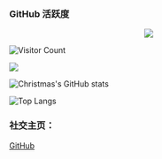 <!--
**ACodeHX/ACodeHX** is a ✨ _special_ ✨ repository because its `README.md` (this file) appears on your GitHub profile.

Here are some ideas to get you started:

-->


### GitHub 活跃度

<div align="center"> <img src="https://github-readme-streak-stats.herokuapp.com/?user=ACodeHX" /> </div>

![Visitor Count](https://profile-counter.glitch.me/ACodeHX/count.svg)

[![](https://activity-graph.herokuapp.com/graph?username=ACodeHX&theme=dracula)](https://github.com/ashutosh00710/github-readme-activity-graph)

![Christmas's GitHub stats](https://github-readme-stats.vercel.app/api?username=ACodeHX&show_icons=true&theme=tokyonight&card_width=1000&heiht=600)

![Top Langs](https://github-readme-stats.vercel.app/api/top-langs/?username=ACodeHX&langs_count=99&bg_color=45,8500ff,ff0000&card_width=1000&title_color=000000&text_color=000000)

### **社交主页：**

[GitHub](https://github.com/MeldHX)
